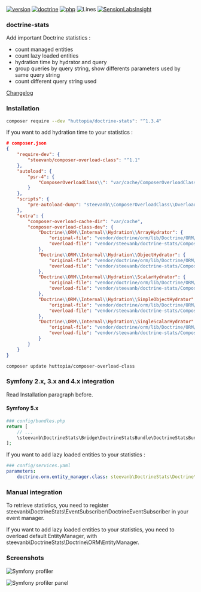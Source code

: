 [![version](https://img.shields.io/badge/version-1.3.4-green.svg)](https://github.com/huttopia/doctrine-stats/tree/1.3.4)
[![doctrine](https://img.shields.io/badge/doctrine/orm-^2.4.8-blue.svg)](http://www.doctrine-project.org)
[![php](https://img.shields.io/badge/php-^5.4.6%20||%20^7.0-blue.svg)](http://www.php.net)
![Lines](https://img.shields.io/badge/code%20lines-2153-green.svg)
[![SensionLabsInsight](https://img.shields.io/badge/SensionLabsInsight-platinum-brightgreen.svg)](https://insight.sensiolabs.com/projects/884a7b62-bb7a-41dc-8198-6d2bb0694795/analyses/28)

### doctrine-stats

Add important Doctrine statistics :
* count managed entities
* count lazy loaded entities
* hydration time by hydrator and query
* group queries by query string, show differents parameters used by same query string
* count different query string used

[Changelog](changelog.md)

### Installation

```bash
composer require --dev "huttopia/doctrine-stats": "^1.3.4"
```

If you want to add hydration time to your statistics :

```json
# composer.json
{
    "require-dev": {
        "steevanb/composer-overload-class": "^1.1"
    },
    "autoload": {
        "psr-4": {
            "ComposerOverloadClass\\": "var/cache/ComposerOverloadClass"
        }
    },
    "scripts": {
        "pre-autoload-dump": "steevanb\\ComposerOverloadClass\\OverloadClass::overload"
    },
    "extra": {
        "composer-overload-cache-dir": "var/cache",
        "composer-overload-class-dev": {
            "Doctrine\\ORM\\Internal\\Hydration\\ArrayHydrator": {
                "original-file": "vendor/doctrine/orm/lib/Doctrine/ORM/Internal/Hydration/ArrayHydrator.php",
                "overload-file": "vendor/steevanb/doctrine-stats/ComposerOverloadClass/Doctrine/ORM/Internal/ArrayHydrator.php"
            },
            "Doctrine\\ORM\\Internal\\Hydration\\ObjectHydrator": {
                "original-file": "vendor/doctrine/orm/lib/Doctrine/ORM/Internal/Hydration/ObjectHydrator.php",
                "overload-file": "vendor/steevanb/doctrine-stats/ComposerOverloadClass/Doctrine/ORM/Internal/ObjectHydrator.php"
            },
            "Doctrine\\ORM\\Internal\\Hydration\\ScalarHydrator": {
                "original-file": "vendor/doctrine/orm/lib/Doctrine/ORM/Internal/Hydration/ScalarHydrator.php",
                "overload-file": "vendor/steevanb/doctrine-stats/ComposerOverloadClass/Doctrine/ORM/Internal/ScalarHydrator.php"
            },
            "Doctrine\\ORM\\Internal\\Hydration\\SimpleObjectHydrator": {
                "original-file": "vendor/doctrine/orm/lib/Doctrine/ORM/Internal/Hydration/SimpleObjectHydrator.php",
                "overload-file": "vendor/steevanb/doctrine-stats/ComposerOverloadClass/Doctrine/ORM/Internal/SimpleObjectHydrator.php"
            },
            "Doctrine\\ORM\\Internal\\Hydration\\SingleScalarHydrator": {
                "original-file": "vendor/doctrine/orm/lib/Doctrine/ORM/Internal/Hydration/SingleScalarHydrator.php",
                "overload-file": "vendor/steevanb/doctrine-stats/ComposerOverloadClass/Doctrine/ORM/Internal/SingleScalarHydrator.php"
            }
        }
    }
}
```
```bash
composer update huttopia/composer-overload-class
```

### Symfony 2.x, 3.x and 4.x integration

Read Installation paragraph before.

#### Symfony 5.x

```php
### config/bundles.php
return [
    // ...
    \steevanb\DoctrineStats\Bridge\DoctrineStatsBundle\DoctrineStatsBundle::class => ['dev' => true]
];
```

If you want to add lazy loaded entities to your statistics :

```yml
### config/services.yaml
parameters:
    doctrine.orm.entity_manager.class: steevanb\DoctrineStats\Doctrine\ORM\EntityManager
```

### Manual integration

To retrieve statistics, you need to register steevanb\DoctrineStats\EventSubscriber\DoctrineEventSubscriber in your event manager.

If you want to add lazy loaded entities to your statistics, you need to overload default EntityManager, with steevanb\DoctrineStats\Doctrine\ORM\EntityManager.

### Screenshots

![Symfony profiler](symfony_profiler.jpg)

![Symfony profiler panel](symfony_profiler_panel.jpg)
